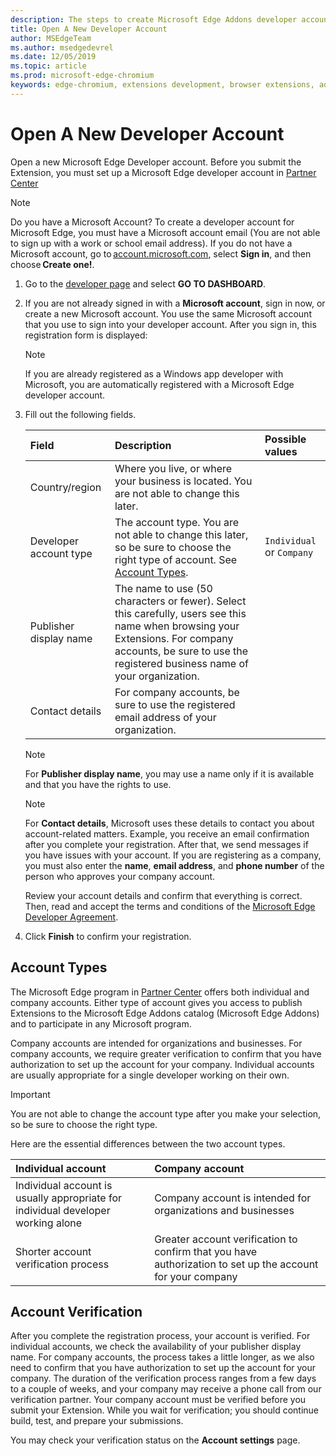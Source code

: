 ```yaml
---
description: The steps to create Microsoft Edge Addons developer account on Partner center.
title: Open A New Developer Account
author: MSEdgeTeam
ms.author: msedgedevrel
ms.date: 12/05/2019
ms.topic: article
ms.prod: microsoft-edge-chromium
keywords: edge-chromium, extensions development, browser extensions, addons, partner center, developer
---
```


# Open A New Developer Account  

Open a new Microsoft Edge Developer account.  Before you submit the Extension, you must set up a Microsoft Edge developer account in [Partner Center][MicrosoftPartnerCenter]  

> [!NOTE]
> Do you have a Microsoft Account?  To create a developer account for Microsoft Edge, you must have a Microsoft account email \(You are not able to sign up with a work or school email address\).  If you do not have a Microsoft account, go to [account.microsoft.com][MicrosoftAccount], select **Sign in**, and then choose **Create one!**.  

1.  Go to the [developer page][MicrosoftPartnerCenter] and select **GO TO DASHBOARD**.  
1.  If you are not already signed in with a **Microsoft account**, sign in now, or create a new Microsoft account.  You use the same Microsoft account that you use to sign into your developer account.  After you sign in, this registration form is displayed:  
    
    > [!NOTE]
    > If you are already registered as a Windows app developer with Microsoft, you are automatically registered with a Microsoft Edge developer account.  
    
1.  Fill out the following fields.  
    
    | Field | Description | Possible values |  
    |:--- |:--- |:--- |  
    | Country/region | Where you live, or where your business is located.  You are not able to change this later. |  |  
    | Developer account type | The account type.  You are not able to change this later, so be sure to choose the right type of account.  See [Account Types](#account-types). | `Individual` or `Company` |  
    | Publisher display name | The name to use \(50 characters or fewer\).  Select this carefully, users see this name when browsing your Extensions.  For company accounts, be sure to use the registered business name of your organization. |  |  
    | Contact details | For company accounts, be sure to use the registered email address of your organization. |  |  
    
    > [!NOTE]
    > For **Publisher display name**, you may use a name only if it is available and that you have the rights to use.  
    
    > [!NOTE]
    > For **Contact details**, Microsoft uses these details to contact you about account-related matters.  Example, you receive an email confirmation after you complete your registration.  After that, we send messages if you have issues with your account.  If you are registering as a company, you must also enter the **name**, **email address**, and **phone number** of the person who approves your company account.  
    
    Review your account details and confirm that everything is correct.  Then, read and accept the terms and conditions of the [Microsoft Edge Developer Agreement][MicrosoftAppDeveloperAgreement].  
    
1.	Click **Finish** to confirm your registration.  

## Account Types  

The Microsoft Edge program in [Partner Center][MicrosoftPartnerCenter] offers both individual and company accounts.  Either type of account gives you access to publish Extensions to the Microsoft Edge Addons catalog \(Microsoft Edge Addons\) and to participate in any Microsoft program.  

Company accounts are intended for organizations and businesses.  For company accounts, we require greater verification to confirm that you have authorization to set up the account for your company.  Individual accounts are usually appropriate for a single developer working on their own.  

> [!IMPORTANT]
> You are not able to change the account type after you make your selection, so be sure to choose the right type.  

Here are the essential differences between the two account types.  

| Individual account | Company account |  
|:--- |:--- |  
| Individual account is usually appropriate for individual developer working alone | Company account is intended for organizations and businesses |  
| Shorter account verification process | Greater account verification to confirm that you have authorization to set up the account for your company |  

## Account Verification  

After you complete the registration process, your account is verified.  For individual accounts, we check the availability of your publisher display name.  For company accounts, the process takes a little longer, as we also need to confirm that you have authorization to set up the account for your company.  The duration of the verification process ranges from a few days to a couple of weeks, and your company may receive a phone call from our verification partner.  Your company account must be verified before you submit your Extension.  While you wait for verification; you should continue build, test, and prepare your submissions.  

You may check your verification status on the **Account settings** page.  

<!-- image links -->  

<!-- links -->  

[MicrosoftAppDeveloperAgreement]: /legal/windows/agreements/app-developer-agreement "App Developer Agreement | Microsoft Docs"  

[MicrosoftAccount]: https://account.microsoft.com/account/Account "Microsoft account"  

[MicrosoftPartnerCenter]: https://go.microsoft.com/fwlink/p/?linkid=2099798 "Microsoft Edge Addons - Partner Center"  
